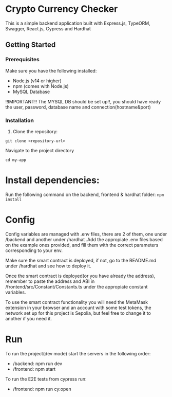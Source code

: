 # Crypto Currency Checker
This is a simple backend application built with Express.js, TypeORM, Swagger, React.js, Cypress and Hardhat

## Getting Started

### Prerequisites

Make sure you have the following installed:

- Node.js (v14 or higher)
- npm (comes with Node.js)
- MySQL Database

!!IMPORTANT!! The MYSQL DB should be set up!!, you should have ready the user, password, database name and connection(hostname&port)

### Installation

1. Clone the repository:

`git clone <repository-url>`

Navigate to the project directory

`cd my-app`

# Install dependencies:
Run the following command on the backend, frontend & hardhat folder:
`npm install`

# Config
Config variables are managed with .env files, there are 2 of them, one under /backend and another under /hardhat .Add the appropiate .env files based on the example ones provided, and fill them with the correct parameters corresponding to your env.

Make sure the smart contract is deployed, if not, go to the README.md under /hardhat and see how to deploy it.

Once the smart contract is deployed(or you have already the address), remember to paste the address and ABI in /frontend/src/Constant/Constants.ts under the appropiate constant variables.

To use the smart contract functionality you will need the MetaMask extension in your browser and an account with some test tokens, the network set up for this project is Sepolia, but feel free to change it to another if you need it.

# Run
To run the project(dev mode) start the servers in the following order:
- /backend: npm run dev
- /frontend: npm start

To run the E2E tests from cypress run:
- /frontend: npm run cy:open
